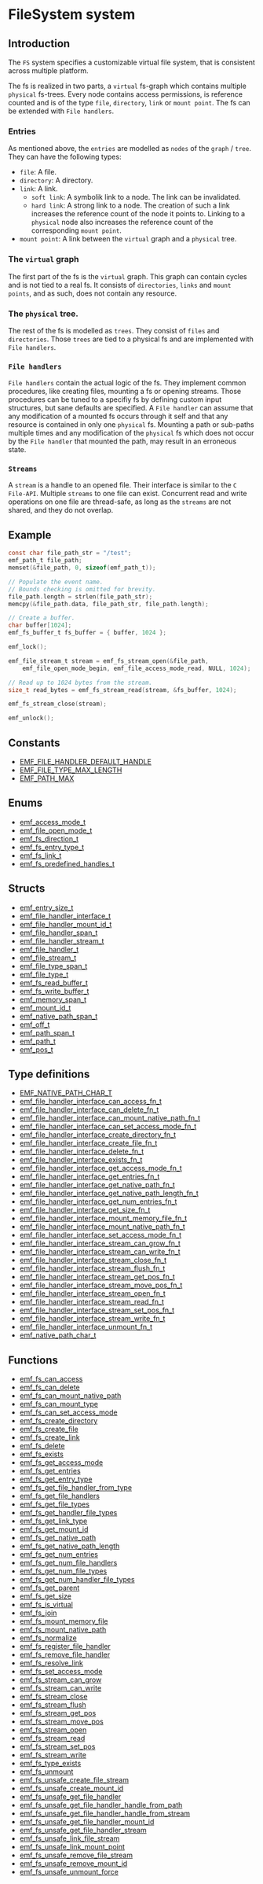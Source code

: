 # FileSystem system

## Introduction

The `FS` system specifies a customizable virtual file system, 
that is consistent across multiple platform.

The fs is realized in two parts, a `virtual` fs-graph 
which contains multiple `physical` fs-trees. 
Every node contains access permissions, is reference counted and 
is of the type `file`, `directory`, `link` or `mount point`.
The fs can be extended with `File handlers`.

### Entries

As mentioned above, the `entries` are modelled as `nodes` of the `graph` / `tree`.
They can have the following types:

- `file`: A file.
- `directory`: A directory.
- `link`: A link.
  - `soft link`: A symbolik link to a node. The link can be invalidated.
  - `hard link`: A strong link to a node. The creation of such a link increases the reference count of the node it points to. Linking to a `physical` node also increases the reference count of the corresponding `mount point`.
- `mount point`: A link between the `virtual` graph and a `physical` tree.

### The `virtual` graph

The first part of the fs is the `virtual` graph. This graph can contain cycles and is not tied to a real fs.
It consists of `directories`, `links` and `mount points`, and as such, does not contain any resource.

### The `physical` tree.

The rest of the fs is modelled as `trees`. They consist of `files` and `directories`.
Those `trees` are tied to a physical fs and are implemented with `File handlers`.

### `File handlers`

`File handlers` contain the actual logic of the fs. They implement common procedures, 
like creating files, mounting a fs or opening streams. Those procedures can be tuned to a specifiy fs by defining custom input structures, but sane defaults are specified. A `File handler` can assume that any modification of a mounted fs occurs through it self and that any resource is contained in only one `physical` fs. Mounting a path or sub-paths multiple times and any modification of the `physical` fs which does not occur by the `File handler` that mounted the path, may result in an erroneous state.

### `Streams`

A `stream` is a handle to an opened file. Their interface is similar to the `C File-API`.
Multiple `streams` to one file can exist. Concurrent read and write operations on one file are thread-safe, as long
as the `streams` are not shared, and they do not overlap.

## Example

```c
const char file_path_str = "/test";
emf_path_t file_path;
memset(&file_path, 0, sizeof(emf_path_t));

// Populate the event name.
// Bounds checking is omitted for brevity.
file_path.length = strlen(file_path_str);
memcpy(&file_path.data, file_path_str, file_path.length);

// Create a buffer.
char buffer[1024];
emf_fs_buffer_t fs_buffer = { buffer, 1024 };

emf_lock();

emf_file_stream_t stream = emf_fs_stream_open(&file_path,
    emf_file_open_mode_begin, emf_file_access_mode_read, NULL, 1024);

// Read up to 1024 bytes from the stream.
size_t read_bytes = emf_fs_stream_read(stream, &fs_buffer, 1024);

emf_fs_stream_close(stream);

emf_unlock();
```

## Constants

- [EMF_FILE_HANDLER_DEFAULT_HANDLE](../reference/constant.EMF_FILE_HANDLER_DEFAULT_HANDLE.md)
- [EMF_FILE_TYPE_MAX_LENGTH](../reference/constant.EMF_FILE_TYPE_MAX_LENGTH.md)
- [EMF_PATH_MAX](../reference/constant.EMF_PATH_MAX.md)

## Enums

- [emf_access_mode_t](../reference/enum.emf_access_mode_t.md)
- [emf_file_open_mode_t](../reference/enum.emf_file_open_mode_t.md)
- [emf_fs_direction_t](../reference/enum.emf_fs_direction_t.md)
- [emf_fs_entry_type_t](../reference/enum.emf_fs_entry_type_t.md)
- [emf_fs_link_t](../reference/enum.emf_fs_link_t.md)
- [emf_fs_predefined_handles_t](../reference/enum.emf_fs_predefined_handles_t.md)

## Structs

- [emf_entry_size_t](../reference/struct.emf_entry_size_t.md)
- [emf_file_handler_interface_t](../reference/struct.emf_file_handler_interface_t.md)
- [emf_file_handler_mount_id_t](../reference/struct.emf_file_handler_mount_id_t.md)
- [emf_file_handler_span_t](../reference/struct.emf_file_handler_span_t.md)
- [emf_file_handler_stream_t](../reference/struct.emf_file_handler_stream_t.md)
- [emf_file_handler_t](../reference/struct.emf_file_handler_t.md)
- [emf_file_stream_t](../reference/struct.emf_file_stream_t.md)
- [emf_file_type_span_t](../reference/struct.emf_file_type_span_t.md)
- [emf_file_type_t](../reference/struct.emf_file_type_t.md)
- [emf_fs_read_buffer_t](../reference/struct.emf_fs_read_buffer_t.md)
- [emf_fs_write_buffer_t](../reference/struct.emf_fs_write_buffer_t.md)
- [emf_memory_span_t](../reference/struct.emf_memory_span_t.md)
- [emf_mount_id_t](../reference/struct.emf_mount_id_t.md)
- [emf_native_path_span_t](../reference/struct.emf_native_path_span_t.md)
- [emf_off_t](../reference/struct.emf_off_t.md)
- [emf_path_span_t](../reference/struct.emf_path_span_t.md)
- [emf_path_t](../reference/struct.emf_path_t.md)
- [emf_pos_t](../reference/struct.emf_pos_t.md)

## Type definitions

- [EMF_NATIVE_PATH_CHAR_T](../reference/type.EMF_NATIVE_PATH_CHAR_T_.md)
- [emf_file_handler_interface_can_access_fn_t](../reference/type.emf_file_handler_interface_can_access_fn_t.md)
- [emf_file_handler_interface_can_delete_fn_t](../reference/type.emf_file_handler_interface_can_delete_fn_t.md)
- [emf_file_handler_interface_can_mount_native_path_fn_t](../reference/type.emf_file_handler_interface_can_mount_native_path_fn_t.md)
- [emf_file_handler_interface_can_set_access_mode_fn_t](../reference/type.emf_file_handler_interface_can_set_access_mode_fn_t.md)
- [emf_file_handler_interface_create_directory_fn_t](../reference/type.emf_file_handler_interface_create_directory_fn_t.md)
- [emf_file_handler_interface_create_file_fn_t](../reference/type.emf_file_handler_interface_create_file_fn_t.md)
- [emf_file_handler_interface_delete_fn_t](../reference/type.emf_file_handler_interface_delete_fn_t.md)
- [emf_file_handler_interface_exists_fn_t](../reference/type.emf_file_handler_interface_exists_fn_t.md)
- [emf_file_handler_interface_get_access_mode_fn_t](../reference/type.emf_file_handler_interface_get_access_mode_fn_t.md)
- [emf_file_handler_interface_get_entries_fn_t](../reference/type.emf_file_handler_interface_get_entries_fn_t.md)
- [emf_file_handler_interface_get_native_path_fn_t](../reference/type.emf_file_handler_interface_get_native_path_fn_t.md)
- [emf_file_handler_interface_get_native_path_length_fn_t](../reference/type.emf_file_handler_interface_get_native_path_length_fn_t.md)
- [emf_file_handler_interface_get_num_entries_fn_t](../reference/type.emf_file_handler_interface_get_num_entries_fn_t.md)
- [emf_file_handler_interface_get_size_fn_t](../reference/type.emf_file_handler_interface_get_size_fn_t.md)
- [emf_file_handler_interface_mount_memory_file_fn_t](../reference/type.emf_file_handler_interface_mount_memory_file_fn_t.md)
- [emf_file_handler_interface_mount_native_path_fn_t](../reference/type.emf_file_handler_interface_mount_native_path_fn_t.md)
- [emf_file_handler_interface_set_access_mode_fn_t](../reference/type.emf_file_handler_interface_set_access_mode_fn_t.md)
- [emf_file_handler_interface_stream_can_grow_fn_t](../reference/type.emf_file_handler_interface_stream_can_grow_fn_t.md)
- [emf_file_handler_interface_stream_can_write_fn_t](../reference/type.emf_file_handler_interface_stream_can_write_fn_t.md)
- [emf_file_handler_interface_stream_close_fn_t](../reference/type.emf_file_handler_interface_stream_close_fn_t.md)
- [emf_file_handler_interface_stream_flush_fn_t](../reference/type.emf_file_handler_interface_stream_flush_fn_t.md)
- [emf_file_handler_interface_stream_get_pos_fn_t](../reference/type.emf_file_handler_interface_stream_get_pos_fn_t.md)
- [emf_file_handler_interface_stream_move_pos_fn_t](../reference/type.emf_file_handler_interface_stream_move_pos_fn_t.md)
- [emf_file_handler_interface_stream_open_fn_t](../reference/type.emf_file_handler_interface_stream_open_fn_t.md)
- [emf_file_handler_interface_stream_read_fn_t](../reference/type.emf_file_handler_interface_stream_read_fn_t.md)
- [emf_file_handler_interface_stream_set_pos_fn_t](../reference/type.emf_file_handler_interface_stream_set_pos_fn_t.md)
- [emf_file_handler_interface_stream_write_fn_t](../reference/type.emf_file_handler_interface_stream_write_fn_t.md)
- [emf_file_handler_interface_unmount_fn_t](../reference/type.emf_file_handler_interface_unmount_fn_t.md)
- [emf_native_path_char_t](../reference/type.emf_native_path_char_t.md)

## Functions

- [emf_fs_can_access](../reference/fn.emf_fs_can_access.md)
- [emf_fs_can_delete](../reference/fn.emf_fs_can_delete.md)
- [emf_fs_can_mount_native_path](../reference/fn.emf_fs_can_mount_native_path.md)
- [emf_fs_can_mount_type](../reference/fn.emf_fs_can_mount_type.md)
- [emf_fs_can_set_access_mode](../reference/fn.emf_fs_can_set_access_mode.md)
- [emf_fs_create_directory](../reference/fn.emf_fs_create_directory.md)
- [emf_fs_create_file](../reference/fn.emf_fs_create_file.md)
- [emf_fs_create_link](../reference/fn.emf_fs_create_link.md)
- [emf_fs_delete](../reference/fn.emf_fs_delete.md)
- [emf_fs_exists](../reference/fn.emf_fs_exists.md)
- [emf_fs_get_access_mode](../reference/fn.emf_fs_get_access_mode.md)
- [emf_fs_get_entries](../reference/fn.emf_fs_get_entries.md)
- [emf_fs_get_entry_type](../reference/fn.emf_fs_get_entry_type.md)
- [emf_fs_get_file_handler_from_type](../reference/fn.emf_fs_get_file_handler_from_type.md)
- [emf_fs_get_file_handlers](../reference/fn.emf_fs_get_file_handlers.md)
- [emf_fs_get_file_types](../reference/fn.emf_fs_get_file_types.md)
- [emf_fs_get_handler_file_types](../reference/fn.emf_fs_get_handler_file_types.md)
- [emf_fs_get_link_type](../reference/fn.emf_fs_get_link_type.md)
- [emf_fs_get_mount_id](../reference/fn.emf_fs_get_mount_id.md)
- [emf_fs_get_native_path](../reference/fn.emf_fs_get_native_path.md)
- [emf_fs_get_native_path_length](../reference/fn.emf_fs_get_native_path_length.md)
- [emf_fs_get_num_entries](../reference/fn.emf_fs_get_num_entries.md)
- [emf_fs_get_num_file_handlers](../reference/fn.emf_fs_get_num_file_handlers.md)
- [emf_fs_get_num_file_types](../reference/fn.emf_fs_get_num_file_types.md)
- [emf_fs_get_num_handler_file_types](../reference/fn.emf_fs_get_num_handler_file_types.md)
- [emf_fs_get_parent](../reference/fn.emf_fs_get_parent.md)
- [emf_fs_get_size](../reference/fn.emf_fs_get_size.md)
- [emf_fs_is_virtual](../reference/fn.emf_fs_is_virtual.md)
- [emf_fs_join](../reference/fn.emf_fs_join.md)
- [emf_fs_mount_memory_file](../reference/fn.emf_fs_mount_memory_file.md)
- [emf_fs_mount_native_path](../reference/fn.emf_fs_mount_native_path.md)
- [emf_fs_normalize](../reference/fn.emf_fs_normalize.md)
- [emf_fs_register_file_handler](../reference/fn.emf_fs_register_file_handler.md)
- [emf_fs_remove_file_handler](../reference/fn.emf_fs_remove_file_handler.md)
- [emf_fs_resolve_link](../reference/fn.emf_fs_resolve_link.md)
- [emf_fs_set_access_mode](../reference/fn.emf_fs_set_access_mode.md)
- [emf_fs_stream_can_grow](../reference/fn.emf_fs_stream_can_grow.md)
- [emf_fs_stream_can_write](../reference/fn.emf_fs_stream_can_write.md)
- [emf_fs_stream_close](../reference/fn.emf_fs_stream_close.md)
- [emf_fs_stream_flush](../reference/fn.emf_fs_stream_flush.md)
- [emf_fs_stream_get_pos](../reference/fn.emf_fs_stream_get_pos.md)
- [emf_fs_stream_move_pos](../reference/fn.emf_fs_stream_move_pos.md)
- [emf_fs_stream_open](../reference/fn.emf_fs_stream_open.md)
- [emf_fs_stream_read](../reference/fn.emf_fs_stream_read.md)
- [emf_fs_stream_set_pos](../reference/fn.emf_fs_stream_set_pos.md)
- [emf_fs_stream_write](../reference/fn.emf_fs_stream_write.md)
- [emf_fs_type_exists](../reference/fn.emf_fs_type_exists.md)
- [emf_fs_unmount](../reference/fn.emf_fs_unmount.md)
- [emf_fs_unsafe_create_file_stream](../reference/fn.emf_fs_unsafe_create_file_stream.md)
- [emf_fs_unsafe_create_mount_id](../reference/fn.emf_fs_unsafe_create_mount_id.md)
- [emf_fs_unsafe_get_file_handler](../reference/fn.emf_fs_unsafe_get_file_handler.md)
- [emf_fs_unsafe_get_file_handler_handle_from_path](../reference/fn.emf_fs_unsafe_get_file_handler_handle_from_path.md)
- [emf_fs_unsafe_get_file_handler_handle_from_stream](../reference/fn.emf_fs_unsafe_get_file_handler_handle_from_stream.md)
- [emf_fs_unsafe_get_file_handler_mount_id](../reference/fn.emf_fs_unsafe_get_file_handler_mount_id.md)
- [emf_fs_unsafe_get_file_handler_stream](../reference/fn.emf_fs_unsafe_get_file_handler_stream.md)
- [emf_fs_unsafe_link_file_stream](../reference/fn.emf_fs_unsafe_link_file_stream.md)
- [emf_fs_unsafe_link_mount_point](../reference/fn.emf_fs_unsafe_link_mount_point.md)
- [emf_fs_unsafe_remove_file_stream](../reference/fn.emf_fs_unsafe_remove_file_stream.md)
- [emf_fs_unsafe_remove_mount_id](../reference/fn.emf_fs_unsafe_remove_mount_id.md)
- [emf_fs_unsafe_unmount_force](../reference/fn.emf_fs_unsafe_unmount_force.md)
